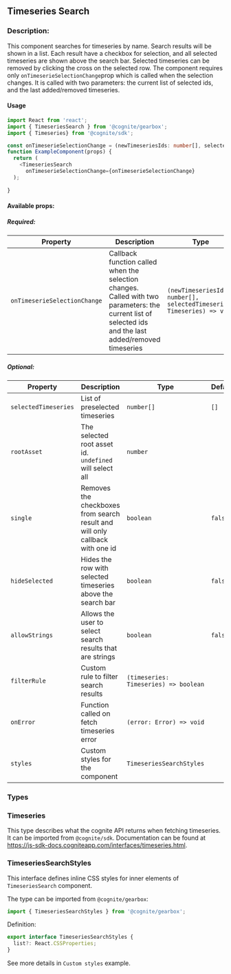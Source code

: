 ## Timeseries Search 

<!-- STORY -->

### Description:

This component searches for timeseries by name. Search results will be shown in a list. Each result have a checkbox for selection, and all selected timeseries are shown above the search bar. Selected timeseries can be removed by clicking the cross on the selected row.
The component requires only `onTimeserieSelectionChange`prop which is called when the selection changes. It is called with two parameters: the current list of selected ids, and the last added/removed timeseries.

#### Usage

```typescript jsx
import React from 'react';
import { TimeseriesSearch } from '@cognite/gearbox';
import { Timeseries} from '@cognite/sdk';

const onTimeserieSelectionChange = (newTimeseriesIds: number[], selectedTimeseries: Timeseries) => {}
function ExampleComponent(props) {
  return (
    <TimeseriesSearch
      onTimeserieSelectionChange={onTimeserieSelectionChange}
  );
  
}
```

#### Available props:

##### Required:

| Property                     | Description | Type     | Default     |
| ---------------------------- | ----------- | -------- | ----------- |
| `onTimeserieSelectionChange` | Callback function called when the selection changes. Called with two parameters: the current list of selected ids and the last added/removed timeseries   | `(newTimeseriesIds: number[], selectedTimeseries: Timeseries) => void` |          |

##### Optional:

| Property             | Description                                                                  | Type                                      | Default     |
| -------------------- | ---------------------------------------------------------------------------- | ------------------------------------------| ----------- |
| `selectedTimeseries` | List of preselected timeseries                                               | `number[]`                                | `[]`        |
| `rootAsset`          | The selected root asset id. `undefined` will select all                      | `number`                                  |             |
| `single`             | Removes the checkboxes from search result and will only callback with one id | `boolean`                                 | `false`     |
| `hideSelected`       | Hides the row with selected timeseries above the search bar                  | `boolean`                                 | `false`     |
| `allowStrings`       | Allows the user to select search results that are strings                    | `boolean`                                 | `false`     |
| `filterRule`         | Custom rule to filter search results                                         | `(timeseries: Timeseries) => boolean`     |             |
| `onError`            | Function called on fetch timeseries error                                    | `(error: Error) => void`                  |             |
| `styles`             | Custom styles for the component                                              | `TimeseriesSearchStyles`                  |             |

### Types

### Timeseries

This type describes what the cognite API returns when fetching timeseries.
It can be imported from `@cognite/sdk`.
Documentation can be found at https://js-sdk-docs.cogniteapp.com/interfaces/timeseries.html.

### TimeseriesSearchStyles

This interface defines inline CSS styles for inner elements of `TimeseriesSearch` component.

The type can be imported from `@cognite/gearbox`:

```typescript
import { TimeseriesSearchStyles } from '@cognite/gearbox';
```

Definition:

```typescript
export interface TimeseriesSearchStyles {
  list?: React.CSSProperties;
}
```

See more details in `Custom styles` example.
